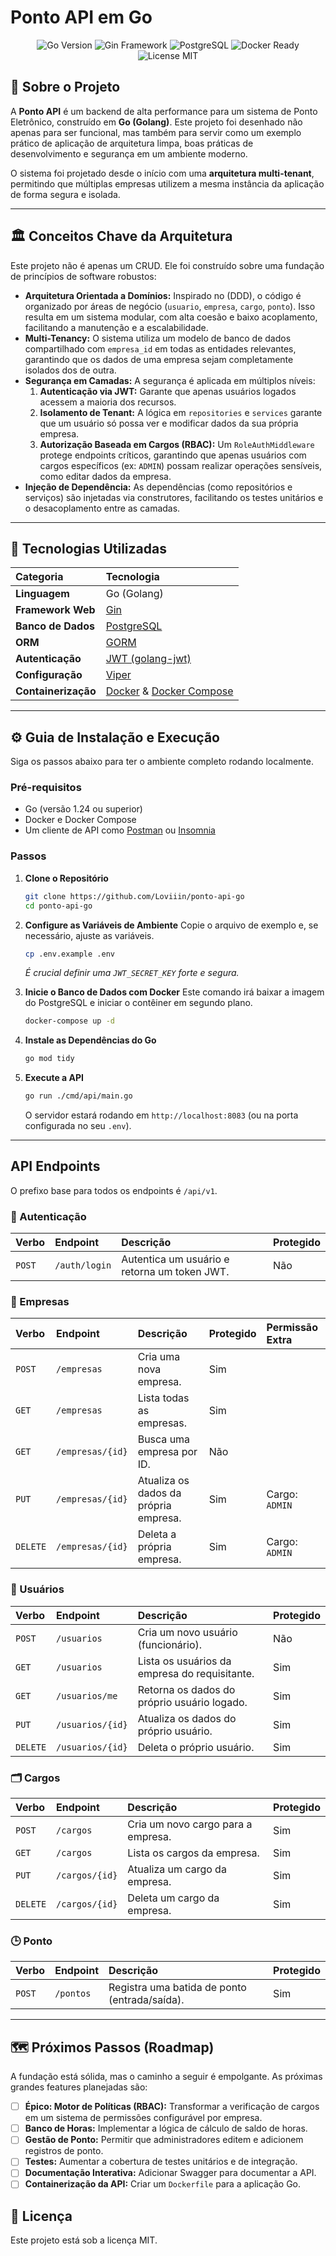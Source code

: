 # Ponto API em Go

<p align="center">
  <img src="https://img.shields.io/badge/go-1.24+-00ADD8?style=for-the-badge&logo=go" alt="Go Version"/>
  <img src="https://img.shields.io/badge/Gin-v1.10-007CDA?style=for-the-badge&logo=gin" alt="Gin Framework"/>
  <img src="https://img.shields.io/badge/PostgreSQL-15-336791?style=for-the-badge&logo=postgresql" alt="PostgreSQL"/>
  <img src="https://img.shields.io/badge/Docker-Ready-2496ED?style=for-the-badge&logo=docker" alt="Docker Ready"/>
  <img src="https://img.shields.io/badge/license-MIT-green?style=for-the-badge" alt="License MIT"/>
</p>

## 📖 Sobre o Projeto

A **Ponto API** é um backend de alta performance para um sistema de Ponto Eletrônico, construído em **Go (Golang)**. Este projeto foi desenhado não apenas para ser funcional, mas também para servir como um exemplo prático de aplicação de arquitetura limpa, boas práticas de desenvolvimento e segurança em um ambiente moderno.

O sistema foi projetado desde o início com uma **arquitetura multi-tenant**, permitindo que múltiplas empresas utilizem a mesma instância da aplicação de forma segura e isolada.

---

## 🏛️ Conceitos Chave da Arquitetura

Este projeto não é apenas um CRUD. Ele foi construído sobre uma fundação de princípios de software robustos:

* **Arquitetura Orientada a Domínios:** Inspirado no (DDD), o código é organizado por áreas de negócio (`usuario`, `empresa`, `cargo`, `ponto`). Isso resulta em um sistema modular, com alta coesão e baixo acoplamento, facilitando a manutenção e a escalabilidade.
* **Multi-Tenancy:** O sistema utiliza um modelo de banco de dados compartilhado com `empresa_id` em todas as entidades relevantes, garantindo que os dados de uma empresa sejam completamente isolados dos de outra.
* **Segurança em Camadas:** A segurança é aplicada em múltiplos níveis:
    1.  **Autenticação via JWT:** Garante que apenas usuários logados acessem a maioria dos recursos.
    2.  **Isolamento de Tenant:** A lógica em `repositories` e `services` garante que um usuário só possa ver e modificar dados da sua própria empresa.
    3.  **Autorização Baseada em Cargos (RBAC):** Um `RoleAuthMiddleware` protege endpoints críticos, garantindo que apenas usuários com cargos específicos (ex: `ADMIN`) possam realizar operações sensíveis, como editar dados da empresa.
* **Injeção de Dependência:** As dependências (como repositórios e serviços) são injetadas via construtores, facilitando os testes unitários e o desacoplamento entre as camadas.

---

## 🚀 Tecnologias Utilizadas

| Categoria         | Tecnologia                                                                                             |
| :---------------- | :----------------------------------------------------------------------------------------------------- |
| **Linguagem** | Go (Golang)                                                                                            |
| **Framework Web** | [Gin](https://github.com/gin-gonic/gin)                                                                |
| **Banco de Dados** | [PostgreSQL](https://www.postgresql.org/)                                                              |
| **ORM** | [GORM](https://gorm.io/)                                                                               |
| **Autenticação** | [JWT (golang-jwt)](https://github.com/golang-jwt/jwt)                                                    |
| **Configuração** | [Viper](https://github.com/spf13/viper)                                                                |
| **Containerização** | [Docker](https://www.docker.com/) & [Docker Compose](https://docs.docker.com/compose/)                 |

---

## ⚙️ Guia de Instalação e Execução

Siga os passos abaixo para ter o ambiente completo rodando localmente.

### Pré-requisitos

* Go (versão 1.24 ou superior)
* Docker e Docker Compose
* Um cliente de API como [Postman](https://www.postman.com/) ou [Insomnia](https://insomnia.rest/)

### Passos

1.  **Clone o Repositório**
    ```bash
    git clone https://github.com/Loviiin/ponto-api-go
    cd ponto-api-go
    ```

2.  **Configure as Variáveis de Ambiente**
    Copie o arquivo de exemplo e, se necessário, ajuste as variáveis.
    ```bash
    cp .env.example .env
    ```
    *É crucial definir uma `JWT_SECRET_KEY` forte e segura.*

3.  **Inicie o Banco de Dados com Docker**
    Este comando irá baixar a imagem do PostgreSQL e iniciar o contêiner em segundo plano.
    ```bash
    docker-compose up -d
    ```

4.  **Instale as Dependências do Go**
    ```bash
    go mod tidy
    ```

5.  **Execute a API**
    ```bash
    go run ./cmd/api/main.go
    ```
    O servidor estará rodando em `http://localhost:8083` (ou na porta configurada no seu `.env`).

---

## API Endpoints

O prefixo base para todos os endpoints é `/api/v1`.

### 🔑 Autenticação

| Verbo  | Endpoint       | Descrição                                    | Protegido |
| :----- | :------------- | :------------------------------------------- | :-------- |
| `POST` | `/auth/login`  | Autentica um usuário e retorna um token JWT. | Não       |

### 🏢 Empresas

| Verbo    | Endpoint         | Descrição                                 | Protegido | Permissão Extra |
| :------- | :--------------- | :---------------------------------------- |:----------| :-------------- |
| `POST`   | `/empresas`      | Cria uma nova empresa.                    | Sim       |                 |
| `GET`    | `/empresas`      | Lista todas as empresas.                  | Sim       |                 |
| `GET`    | `/empresas/{id}` | Busca uma empresa por ID.                 | Não       |                 |
| `PUT`    | `/empresas/{id}` | Atualiza os dados da própria empresa.     | Sim       | Cargo: `ADMIN`  |
| `DELETE` | `/empresas/{id}` | Deleta a própria empresa.                 | Sim       | Cargo: `ADMIN`  |

### 👤 Usuários

| Verbo    | Endpoint         | Descrição                                     | Protegido |
| :------- | :--------------- | :-------------------------------------------- | :-------- |
| `POST`   | `/usuarios`      | Cria um novo usuário (funcionário).           | Não       |
| `GET`    | `/usuarios`      | Lista os usuários da empresa do requisitante. | Sim       |
| `GET`    | `/usuarios/me`   | Retorna os dados do próprio usuário logado.   | Sim       |
| `PUT`    | `/usuarios/{id}` | Atualiza os dados do próprio usuário.         | Sim       |
| `DELETE` | `/usuarios/{id}` | Deleta o próprio usuário.                     | Sim       |

### 🗂️ Cargos

| Verbo    | Endpoint       | Descrição                                 | Protegido |
| :------- | :------------- | :---------------------------------------- | :-------- |
| `POST`   | `/cargos`      | Cria um novo cargo para a empresa.        | Sim       |
| `GET`    | `/cargos`      | Lista os cargos da empresa.               | Sim       |
| `PUT`    | `/cargos/{id}` | Atualiza um cargo da empresa.             | Sim       |
| `DELETE` | `/cargos/{id}` | Deleta um cargo da empresa.               | Sim       |

### 🕒 Ponto

| Verbo  | Endpoint  | Descrição                                     | Protegido |
| :----- | :-------- | :-------------------------------------------- | :-------- |
| `POST` | `/pontos` | Registra uma batida de ponto (entrada/saída). | Sim       |

---

## 🗺️ Próximos Passos (Roadmap)

A fundação está sólida, mas o caminho a seguir é empolgante. As próximas grandes features planejadas são:

-   [ ] **Épico: Motor de Políticas (RBAC):** Transformar a verificação de cargos em um sistema de permissões configurável por empresa.
-   [ ] **Banco de Horas:** Implementar a lógica de cálculo de saldo de horas.
-   [ ] **Gestão de Ponto:** Permitir que administradores editem e adicionem registros de ponto.
-   [ ] **Testes:** Aumentar a cobertura de testes unitários e de integração.
-   [ ] **Documentação Interativa:** Adicionar Swagger para documentar a API.
-   [ ] **Containerização da API:** Criar um `Dockerfile` para a aplicação Go.

## 📄 Licença

Este projeto está sob a licença MIT.